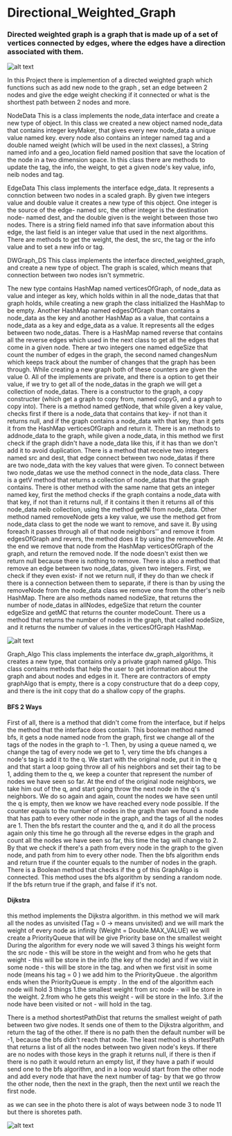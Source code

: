 # Directional_Weighted_Graph


### Directed weighted graph is a graph that is made up of a set of vertices connected by edges, where the edges have a direction associated with them.



![alt text](https://i.stack.imgur.com/YC8LA.gif)









In this Project there is implemention of a directed weighted graph which functions such as add new node to the graph , set an edge between 2 nodes and give the edge weight checking if it connected or what is the shorthest path between 2 nodes and more.

NodeData
This is a class implements the node_data interface and create a new type of object. In this class we created a new object named node_data that contains integer keyMaker, that gives every new node_data a unique value named key.
every node also contains an integer named tag and a double named weight (which will be used in the next classes), a String named info and a geo_location field named position that save the location of the node in a two dimension space.
In this class there are methods to update the tag, the info, the weight, to get a given node's key value, info, neib nodes and tag.

EdgeData
This class implements the interface edge_data. It represents a connction between two nodes in a scaled graph. By given twe integers value and double value it creates a new type of this object.
One integer is the source of the edge- named src, the other integer is the destination node- named dest, and the double given is the weight between those two nodes. There is a string field named info that save information about this edge, the last field is an integer value that used in the next algorithms.
There are methods to get the weight, the dest, the src, the tag or the info value and to set a new info or tag.

DWGraph_DS
This class implements the interface directed_weighted_graph, and create a new type of object. The graph is scaled, which means that connection between two nodes isn't symmetric.

The new type contains HashMap named verticesOfGraph, of node_data as value and integer as key, which holds within in all the node_datas that that graph holds, while creating a new graph the class initialized the HashMap to be empty.
Another HashMap named edgesOfGraph than contains a node_data as the key and another HashMap as a value, that contains a node_data as a key and edge_data as a value. It represents all the edges between two node_datas.
There is a HashMap named reverse that contains all the reverse edges which used in the next class to get all the edges that come in a given node.
There ar two integers one named edgeSize that count the number of edges in the graph, the second named changesNum which keeps track about the number of changes that the graph has been through. While creating a new graph both of these counters are given the value 0.
All of the implements are private, and there is a option to get their value, if we try to get all of the node_datas in the graph we will get a collection of node_datas.
There is a constructor to the graph, a copy constructer (which get a graph to copy from, named copyG, and a graph to copy into).
There is a method named getNode, that while given a key value, checks first if there is a node_data that contains that key- if not than it returns null, and if the graph contains a node_data with that key, than it gets it from the HashMap verticesOfGraph and return it.
There is an methods to addnode_data to the graph, while given a node_data, in this method we first check if the graph didn't have a node_data like this, if it has than we don't add it to avoid duplication. 
There is a method that receive two integers named src and dest, that edge connect between two node_datas if there are two node_data with the key values that were given. To connect between two node_datas we use the method connect in the node_data class.
There is a getV method that returns a collection of node_datas that the graph contains. There is other method with the same name that gets an integer named key, first the method checks if the graph contains a node_data with that key, if not than it returns null, if it contains it then it returns all of this node_data neib collection, using the method getNi from node_data.
Other method named removeNode gets a key value, we use the method get from node_data class to get the node we want to remove, and save it. By using foreach it passes through all of that node neighbors'' and remove it from edgesOfGraph and revers, the method does it by using the removeNode. At the end we remove that node from the HashMap verticesOfGraph of the graph, and return the removed node. If the node doesn't exist then we return null because there is nothing to remove.
There is also a method that remove an edge between two node_datas, given two integers. First, we check if they even exist- if not we return null, if they do than we check if there is a connection between them to separate, if there is than by using the removeNode from the node_data class we remove one from the other's neib HashMap.
There are also methods named nodeSize, that returns the number of node_datas in allNodes, edgeSize that return the counter edgeSize and getMC that returns the counter modeCount. There us a method that returns the number of nodes in the graph, that called nodeSize, and it returns the number of values in the verticesOfGraph HashMap.


![alt text](https://www.researchgate.net/publication/337070671/figure/fig2/AS:865839351857152@1583443596094/An-example-of-directed-weighted-graph.png)

Graph_Algo
This class implements the interface dw_graph_algorithms, it creates a new type, that contains only a private graph named gAlgo.
This class contains methods that help the user to get information about the graph and about nodes and edges in it.
There are contractors of empty graphAlgo that is empty, there is a copy constructure that do a deep copy, and there is the init copy that do a shallow copy of the graphs.

#### BFS 2 Ways 

First of all, there is a method that didn't come from the interface, but if helps the method that the interface does contain. This boolean method named bfs, it gets a node named node from the graph, first we change all of the tags of the nodes in the graph to -1. Then, by using a queue named q, we change the tag of every node we get to 1, very time the bfs changes a node's tag is add it to the q. We start with the original node, put it in the q and that start a loop going throw all of his neighbors and set their tag to be 1, adding them to the q, we keep a counter that represent the number of nodes we have seen so far. At the end of the original node neighbors, we take him out of the q, and start going throw the next node in the q's neighbors. We do so again and again, count the nodes we have seen until the q is empty, then we know we have reached every node possible.
If the counter equals to the number of nodes in the graph than we found a node that has path to every other node in the graph, and the tags of all the nodes are 1.
Then the bfs restart the counter and the q, and it do all the process again only this time he go through all the reverse edges in the graph and count all the nodes we have seen so far, this time the tag will change to 2. 
By that we check if there's a path from every node in the graph to the given node, and path from him to every other node.
Then the bfs algorithm ends and return true if the counter equals to the number of nodes in the graph.
There is a Boolean method that checks if the g of this GraphAlgo is connected. This method uses the bfs algorithm by sending a random node. If the bfs return true if the graph, and false if it's not.

#### Dijkstra 

this method implements the Dijkstra algorithm.
in this method we will mark all the nodes as unvisited (Tag = 0 -> means unvisited)
and we will mark the weight of every node as infinity (Weight = Double.MAX_VALUE)
we will create a PriorityQueue that will be give Priority base on the smallest weight
During the algorithm for every node we will saved 3 things
his weight form the src node - this will be store in the weight
and from who he gets that weight - this will be store in the info (the key of the node)
and if we visit in some node - this will be store in the tag.
and when we first visit in some node (means his tag = 0 )
we add him to the PriorityQueue .
the algorithm ends when the PriorityQueue is empty .
In the end of the algorithm each node will hold 3 things
1.the smallest weight from src node - will be store in the weight.
2.from who he gets this weight - will be store in the Info.
3.if the node have been visited or not - will hold in the tag.



There is a method shortestPathDist that returns the smallest weight of path between two give nodes. It sends one of them to the Dijkstra algorithm, and return the tag of the other. If there is no path then the default number will be -1, because the bfs didn't reach that node.
The least method is shortestPath that returns a list of all the nodes between two given node's keys. If there are no nodes with those keys in the graph it returns null, if there is then if there is no path it would return an empty list, if they have a path if would send one to the bfs algorithm, and in a loop would start from the other node  and add every node that have the next number of tag- by that we go throw the other node, then the next in the graph, then the next until we reach the first node.

as we can see in the photo there is alot of ways between node 3 to node 11 but there is shoretes path.


![alt text](https://www.researchgate.net/profile/Trong_Do/publication/224234542/figure/fig2/AS:393713277784066@1470879968319/a-Weighted-directed-graph-topology-scenario-2.png)









